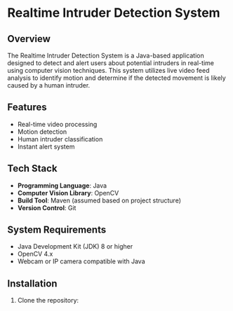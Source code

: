 # Realtime Intruder Detection System

## Overview

The Realtime Intruder Detection System is a Java-based application designed to detect and alert users about potential intruders in real-time using computer vision techniques. This system utilizes live video feed analysis to identify motion and determine if the detected movement is likely caused by a human intruder.

## Features

- Real-time video processing
- Motion detection
- Human intruder classification
- Instant alert system

## Tech Stack

- **Programming Language**: Java
- **Computer Vision Library**: OpenCV
- **Build Tool**: Maven (assumed based on project structure)
- **Version Control**: Git

## System Requirements

- Java Development Kit (JDK) 8 or higher
- OpenCV 4.x
- Webcam or IP camera compatible with Java

## Installation

1. Clone the repository:
